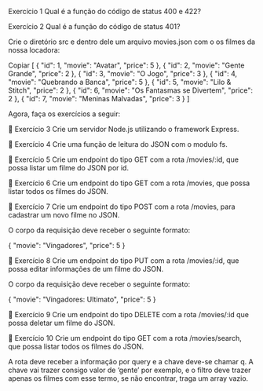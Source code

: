 Exercício 1
Qual é a função do código de status 400 e 422?

Exercício 2
Qual é a função do código de status 401?

Crie o diretório src e dentro dele um arquivo movies.json com o os filmes da nossa locadora:

Copiar
[
{
"id": 1,
"movie": "Avatar",
"price": 5
},
{
"id": 2,
"movie": "Gente Grande",
"price": 2
},
{
"id": 3,
"movie": "O Jogo",
"price": 3
},
{
"id": 4,
"movie": "Quebrando a Banca",
"price": 5
},
{
"id": 5,
"movie": "Lilo & Stitch",
"price": 2
},
{
"id": 6,
"movie": "Os Fantasmas se Divertem",
"price": 2
},
{
"id": 7,
"movie": "Meninas Malvadas",
"price": 3
}
]

Agora, faça os exercícios a seguir:

🚀 Exercício 3
Crie um servidor Node.js utilizando o framework Express.

🚀 Exercício 4
Crie uma função de leitura do JSON com o modulo fs.

🚀 Exercício 5
Crie um endpoint do tipo GET com a rota /movies/:id, que possa listar um filme do JSON por id.

🚀 Exercício 6
Crie um endpoint do tipo GET com a rota /movies, que possa listar todos os filmes do JSON.

🚀 Exercício 7
Crie um endpoint do tipo POST com a rota /movies, para cadastrar um novo filme no JSON.

O corpo da requisição deve receber o seguinte formato:

{
"movie": "Vingadores",
"price": 5
}

🚀 Exercício 8
Crie um endpoint do tipo PUT com a rota /movies/:id, que possa editar informações de um filme do JSON.

O corpo da requisição deve receber o seguinte formato:

{
"movie": "Vingadores: Ultimato",
"price": 5
}

🚀 Exercício 9
Crie um endpoint do tipo DELETE com a rota /movies/:id que possa deletar um filme do JSON.

🚀 Exercício 10
Crie um endpoint do tipo GET com a rota /movies/search, que possa listar todos os filmes do JSON.

A rota deve receber a informação por query e a chave deve-se chamar q. A chave vai trazer consigo valor de ‘gente’ por exemplo, e o filtro deve trazer apenas os filmes com esse termo, se não encontrar, traga um array vazio.
